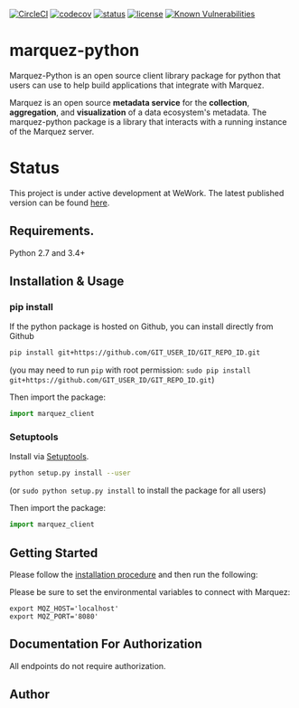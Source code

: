 [![CircleCI](https://circleci.com/gh/MarquezProject/marquez-python/tree/master.svg?style=shield)](https://circleci.com/gh/MarquezProject/marquez-python/tree/master) [![codecov](https://codecov.io/gh/MarquezProject/marquez-python/branch/master/graph/badge.svg)](https://codecov.io/gh/MarquezProject/marquez-python/branch/master) [![status](https://img.shields.io/badge/status-WIP-yellow.svg)](#status) [![license](https://img.shields.io/badge/license-Apache_2.0-blue.svg)](https://raw.githubusercontent.com/MarquezProject/marquez-python/master/LICENSE) [![Known Vulnerabilities](https://snyk.io/test/github/MarquezProject/marquez-python/badge.svg)](https://snyk.io/test/github/MarquezProject/marquez-python)



# marquez-python

Marquez-Python is an open source client library package for python that users can use to help build applications that integrate with Marquez.

Marquez is an open source **metadata service** for the **collection**, **aggregation**, and **visualization** of a data ecosystem's metadata.
The marquez-python package is a library that interacts with a running instance of the Marquez server.


# Status
This project is under active development at WeWork. The latest published version can be found [here](https://pypi.org/project/marquez-python/). 

## Requirements.

Python 2.7 and 3.4+

## Installation & Usage
### pip install

If the python package is hosted on Github, you can install directly from Github

```sh
pip install git+https://github.com/GIT_USER_ID/GIT_REPO_ID.git
```
(you may need to run `pip` with root permission: `sudo pip install git+https://github.com/GIT_USER_ID/GIT_REPO_ID.git`)

Then import the package:
```python
import marquez_client 
```

### Setuptools

Install via [Setuptools](http://pypi.python.org/pypi/setuptools).

```sh
python setup.py install --user
```
(or `sudo python setup.py install` to install the package for all users)

Then import the package:
```python
import marquez_client
```

## Getting Started

Please follow the [installation procedure](#installation--usage) and then run the following:

Please be sure to set the environmental variables to connect with Marquez:
```
export MQZ_HOST='localhost'
export MQZ_PORT='8080'
```

## Documentation For Authorization

 All endpoints do not require authorization.


## Author




